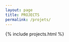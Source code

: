 ```yaml
---
layout: page
title: PROJECTS
permalink: /projets/
---
```


<div class="projects">
	{% include projects.html %}
</div>